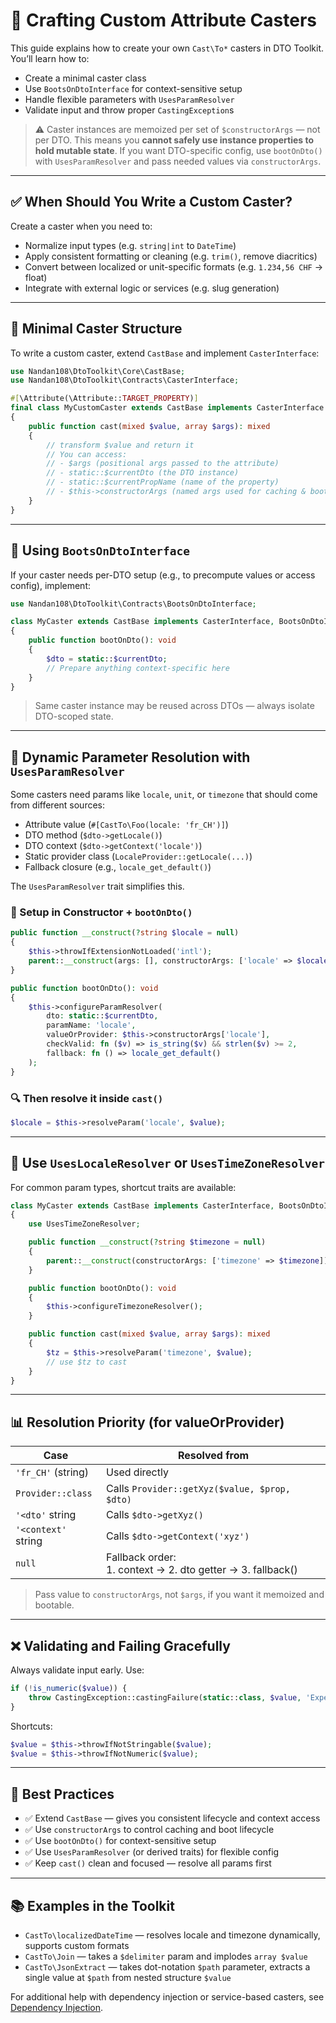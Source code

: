 # 🧪 Crafting Custom Attribute Casters

This guide explains how to create your own `Cast\To*` casters in DTO Toolkit. You’ll learn how to:

- Create a minimal caster class
- Use `BootsOnDtoInterface` for context-sensitive setup
- Handle flexible parameters with `UsesParamResolver`
- Validate input and throw proper `CastingException`s

> ⚠️ Caster instances are memoized per set of `$constructorArgs` — not per DTO.
> This means you **cannot safely use instance properties to hold mutable state**.
> If you want DTO-specific config, use `bootOnDto()` with `UsesParamResolver` and pass needed values via `constructorArgs`.

---

## ✅ When Should You Write a Custom Caster?

Create a caster when you need to:

- Normalize input types (e.g. `string|int` to `DateTime`)
- Apply consistent formatting or cleaning (e.g. `trim()`, remove diacritics)
- Convert between localized or unit-specific formats (e.g. `1.234,56 CHF` → float)
- Integrate with external logic or services (e.g. slug generation)

---

## 🧱 Minimal Caster Structure

To write a custom caster, extend `CastBase` and implement `CasterInterface`:

```php
use Nandan108\DtoToolkit\Core\CastBase;
use Nandan108\DtoToolkit\Contracts\CasterInterface;

#[\Attribute(\Attribute::TARGET_PROPERTY)]
final class MyCustomCaster extends CastBase implements CasterInterface
{
    public function cast(mixed $value, array $args): mixed
    {
        // transform $value and return it
        // You can access:
        // - $args (positional args passed to the attribute)
        // - static::$currentDto (the DTO instance)
        // - static::$currentPropName (name of the property)
        // - $this->constructorArgs (named args used for caching & booting)
    }
}
```

---

## 🚀 Using `BootsOnDtoInterface`

If your caster needs per-DTO setup (e.g., to precompute values or access config), implement:

```php
use Nandan108\DtoToolkit\Contracts\BootsOnDtoInterface;

class MyCaster extends CastBase implements CasterInterface, BootsOnDtoInterface
{
    public function bootOnDto(): void
    {
        $dto = static::$currentDto;
        // Prepare anything context-specific here
    }
}
```

> Same caster instance may be reused across DTOs — always isolate DTO-scoped state.

---

## 🧩 Dynamic Parameter Resolution with `UsesParamResolver`

Some casters need params like `locale`, `unit`, or `timezone` that should come from different sources:

- Attribute value (`#[CastTo\Foo(locale: 'fr_CH')]`)
- DTO method (`$dto->getLocale()`)
- DTO context (`$dto->getContext('locale')`)
- Static provider class (`LocaleProvider::getLocale(...)`)
- Fallback closure (e.g., `locale_get_default()`)

The `UsesParamResolver` trait simplifies this.

### 🔧 Setup in Constructor + `bootOnDto()`

```php
public function __construct(?string $locale = null)
{
    $this->throwIfExtensionNotLoaded('intl');
    parent::__construct(args: [], constructorArgs: ['locale' => $locale]);
}

public function bootOnDto(): void
{
    $this->configureParamResolver(
        dto: static::$currentDto,
        paramName: 'locale',
        valueOrProvider: $this->constructorArgs['locale'],
        checkValid: fn ($v) => is_string($v) && strlen($v) >= 2,
        fallback: fn () => locale_get_default()
    );
}
```

### 🔍 Then resolve it inside `cast()`

```php
$locale = $this->resolveParam('locale', $value);
```

---

## 🎯 Use `UsesLocaleResolver` or `UsesTimeZoneResolver`

For common param types, shortcut traits are available:

```php
class MyCaster extends CastBase implements CasterInterface, BootsOnDtoInterface
{
    use UsesTimeZoneResolver;

    public function __construct(?string $timezone = null)
    {
        parent::__construct(constructorArgs: ['timezone' => $timezone]);
    }

    public function bootOnDto(): void
    {
        $this->configureTimezoneResolver();
    }

    public function cast(mixed $value, array $args): mixed
    {
        $tz = $this->resolveParam('timezone', $value);
        // use $tz to cast
    }
}
```

---

## 📊 Resolution Priority (for valueOrProvider)

| Case                     | Resolved from                                                  |
|--------------------------|-----------------------------------------------------------------|
| `'fr_CH'` (string)       | Used directly                                                   |
| `Provider::class`        | Calls `Provider::getXyz($value, $prop, $dto)`                   |
| `'<dto'` string          | Calls `$dto->getXyz()`                                          |
| `'<context'` string      | Calls `$dto->getContext('xyz')`                                 |
| `null`                   | Fallback order:<br>1. context → 2. dto getter → 3. fallback()   |

> Pass value to `constructorArgs`, not `$args`, if you want it memoized and bootable.

---

## ❌ Validating and Failing Gracefully

Always validate input early. Use:

```php
if (!is_numeric($value)) {
    throw CastingException::castingFailure(static::class, $value, 'Expected a numeric value');
}
```

Shortcuts:

```php
$value = $this->throwIfNotStringable($value);
$value = $this->throwIfNotNumeric($value);
```

---

## 🧪 Best Practices

- ✅ Extend `CastBase` — gives you consistent lifecycle and context access
- ✅ Use `constructorArgs` to control caching and boot lifecycle
- ✅ Use `bootOnDto()` for context-sensitive setup
- ✅ Use `UsesParamResolver` (or derived traits) for flexible config
- ✅ Keep `cast()` clean and focused — resolve all params first

---

## 📚 Examples in the Toolkit

- `CastTo\localizedDateTime` — resolves locale and timezone dynamically, supports custom formats
- `CastTo\Join` — takes a `$delimiter` param and implodes `array $value`
- `CastTo\JsonExtract` — takes dot-notation `$path` parameter, extracts a single value at `$path` from nested structure `$value`

For additional help with dependency injection or service-based casters, see [Dependency Injection](DI.md).
